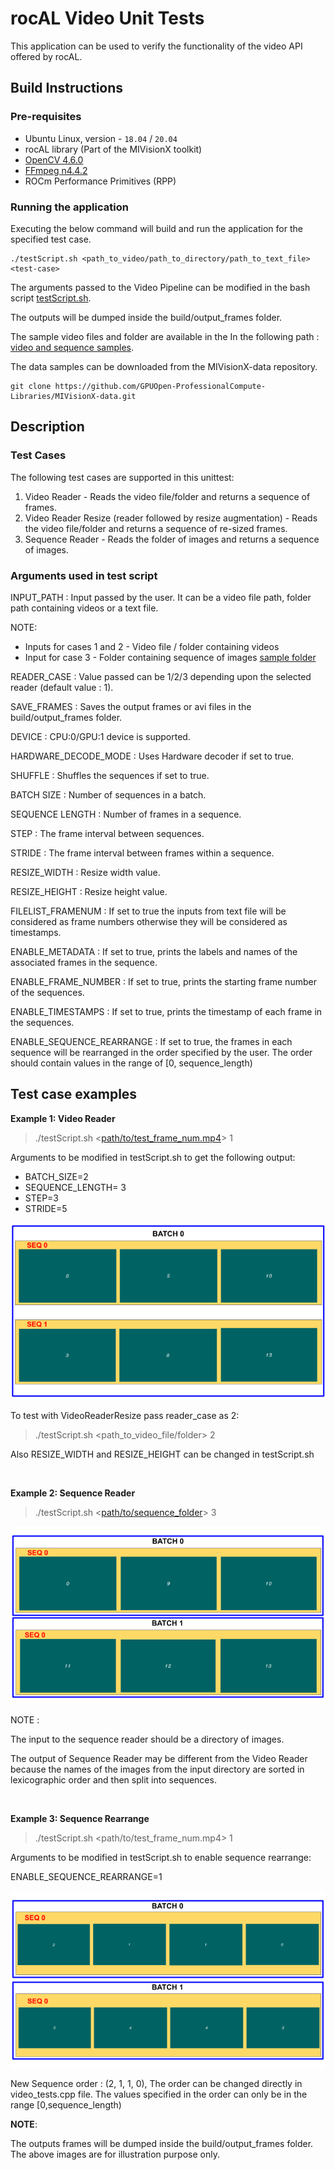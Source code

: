 # rocAL Video Unit Tests
This application can be used to verify the functionality of the video API offered by rocAL.

## Build Instructions

### Pre-requisites
* Ubuntu Linux, version - `18.04` / `20.04`
* rocAL library (Part of the MIVisionX toolkit)
* [OpenCV 4.6.0](https://github.com/opencv/opencv/releases/tag/4.6.0)
* [FFmpeg n4.4.2](https://github.com/FFmpeg/FFmpeg/releases/tag/n4.4.2)
* ROCm Performance Primitives (RPP)

### Running the application
Executing the below command will build and run the application for the specified test case.

````
./testScript.sh <path_to_video/path_to_directory/path_to_text_file> <test-case>
````

The arguments passed to the Video Pipeline can be modified in the bash script [testScript.sh](./testScript.sh).

The outputs will be dumped inside the build/output_frames folder.

The sample video files and folder are available in the In the following path : [video and sequence samples](https://github.com/GPUOpen-ProfessionalCompute-Libraries/MIVisionX-data/tree/main/rocal_data/video_and_sequence_samples).

The data samples can be downloaded from the MIVisionX-data repository.

```
git clone https://github.com/GPUOpen-ProfessionalCompute-Libraries/MIVisionX-data.git
```

## Description

### Test Cases

The following test cases are supported in this unittest:
1. Video Reader - Reads the video file/folder and returns a sequence of frames.
2. Video Reader Resize (reader followed by resize augmentation)  - Reads the video file/folder and returns a sequence of re-sized frames.
3. Sequence Reader - Reads the folder of images and returns a sequence of images.

### Arguments used in test script

INPUT_PATH : Input passed by the user. It can be a video file path, folder path containing videos or a text file.

  NOTE:

  * Inputs for cases 1 and 2 - Video file / folder containing videos
  * Input for case 3 - Folder containing sequence of images [sample folder](https://github.com/GPUOpen-ProfessionalCompute-Libraries/MIVisionX-data/tree/main/rocal_data/video_and_sequence_samples/sequence)

READER_CASE : Value passed can be 1/2/3 depending upon the selected reader (default value : 1).

SAVE_FRAMES : Saves the output frames or avi files in the build/output_frames folder.

DEVICE : CPU:0/GPU:1 device is supported.

HARDWARE_DECODE_MODE : Uses Hardware decoder if set to true. 

SHUFFLE : Shuffles the sequences if set to true.

BATCH SIZE : Number of sequences in a batch.

SEQUENCE LENGTH : Number of frames in a sequence.

STEP : The frame interval between sequences.

STRIDE : The frame interval between frames within a sequence.

RESIZE_WIDTH : Resize width value.

RESIZE_HEIGHT : Resize height value.

FILELIST_FRAMENUM : If set to true the inputs from text file will be considered as frame numbers otherwise they will be considered as timestamps.

ENABLE_METADATA : If set to true, prints the labels and names of the associated frames in the sequence.

ENABLE_FRAME_NUMBER : If set to true, prints the starting frame number of the sequences.

ENABLE_TIMESTAMPS : If set to true, prints the timestamp of each frame in the sequences.

ENABLE_SEQUENCE_REARRANGE : If set to true, the frames in each sequence will be rearranged in the order specified by the user. The order should contain values in the range of [0, sequence_length)

## Test case examples

**Example 1: Video Reader**

> ./testScript.sh <[path/to/test_frame_num.mp4](https://github.com/GPUOpen-ProfessionalCompute-Libraries/MIVisionX-data/blob/main/rocal_data/video_and_sequence_samples/test_frame/test_frame_num.mp4)> 1

Arguments to be modified in testScript.sh to get the following output:

- BATCH_SIZE=2
- SEQUENCE_LENGTH= 3
- STEP=3
- STRIDE=5

![video_reader.png](./samples/video_reader.png)

To test with VideoReaderResize pass reader_case as 2:
> ./testScript.sh <path_to_video_file/folder> 2

Also RESIZE_WIDTH and RESIZE_HEIGHT can be changed in testScript.sh

<br>

**Example 2: Sequence Reader**

> ./testScript.sh <[path/to/sequence_folder](https://github.com/GPUOpen-ProfessionalCompute-Libraries/MIVisionX-data/tree/main/rocal_data/video_and_sequence_samples/sequence)> 3 

![sequence_reader.png](./samples/sequence_reader.png)

NOTE :

The input to the sequence reader should be a directory of images.

The output of Sequence Reader may be different from the Video Reader because the names of the images from the input directory are sorted in lexicographic order and then split into sequences.

<br>

**Example 3: Sequence Rearrange**

> ./testScript.sh <path/to/test_frame_num.mp4> 1

Arguments to be modified in testScript.sh to enable sequence rearrange:

ENABLE_SEQUENCE_REARRANGE=1

![sequence_rearrange.png](./samples/sequence_rearrange.png)

New Sequence order : (2, 1, 1, 0), The order can be changed directly in video_tests.cpp file. The values specified in the order can only be in the range [0,sequence_length)

**NOTE**:

The outputs frames will be dumped inside the build/output_frames folder. The above images are for illustration purpose only.
